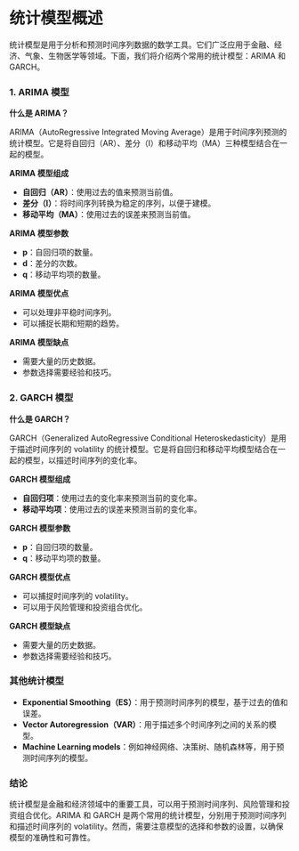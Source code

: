 **统计模型概述**
=====================

统计模型是用于分析和预测时间序列数据的数学工具。它们广泛应用于金融、经济、气象、生物医学等领域。下面，我们将介绍两个常用的统计模型：ARIMA 和 GARCH。

### 1. ARIMA 模型

**什么是 ARIMA？**

ARIMA（AutoRegressive Integrated Moving Average）是用于时间序列预测的统计模型。它是将自回归（AR）、差分（I）和移动平均（MA）三种模型结合在一起的模型。

**ARIMA 模型组成**

* **自回归（AR）**：使用过去的值来预测当前值。
* **差分（I）**：将时间序列转换为稳定的序列，以便于建模。
* **移动平均（MA）**：使用过去的误差来预测当前值。

**ARIMA 模型参数**

* **p**：自回归项的数量。
* **d**：差分的次数。
* **q**：移动平均项的数量。

**ARIMA 模型优点**

* 可以处理非平稳时间序列。
* 可以捕捉长期和短期的趋势。

**ARIMA 模型缺点**

* 需要大量的历史数据。
* 参数选择需要经验和技巧。

### 2. GARCH 模型

**什么是 GARCH？**

GARCH（Generalized AutoRegressive Conditional Heteroskedasticity）是用于描述时间序列的 volatility 的统计模型。它是将自回归和移动平均模型结合在一起的模型，以描述时间序列的变化率。

**GARCH 模型组成**

* **自回归项**：使用过去的变化率来预测当前的变化率。
* **移动平均项**：使用过去的误差来预测当前的变化率。

**GARCH 模型参数**

* **p**：自回归项的数量。
* **q**：移动平均项的数量。

**GARCH 模型优点**

* 可以捕捉时间序列的 volatility。
* 可以用于风险管理和投资组合优化。

**GARCH 模型缺点**

* 需要大量的历史数据。
* 参数选择需要经验和技巧。

### 其他统计模型

* **Exponential Smoothing（ES）**：用于预测时间序列的模型，基于过去的值和误差。
* **Vector Autoregression（VAR）**：用于描述多个时间序列之间的关系的模型。
* **Machine Learning models**：例如神经网络、决策树、随机森林等，用于预测时间序列的模型。

### 结论

统计模型是金融和经济领域中的重要工具，可以用于预测时间序列、风险管理和投资组合优化。ARIMA 和 GARCH 是两个常用的统计模型，分别用于预测时间序列和描述时间序列的 volatility。然而，需要注意模型的选择和参数的设置，以确保模型的准确性和可靠性。